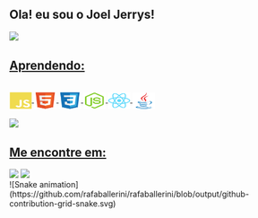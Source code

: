 ## Ola! eu sou o Joel Jerrys!
<div>
  <a href="https://github.com/joeljerrysdev">
  <img height="180em" src="https://github-readme-stats.vercel.app/api?username=joeljerrysdev&show_icons=true&theme=merko&include_all_commits=true&count_private=true"/>
</div>
  
   ## Aprendendo:
  
<div style="display: inline_block"><br>
  <img align="center" alt="JavaScript" height="30" width="40" src="https://raw.githubusercontent.com/devicons/devicon/master/icons/javascript/javascript-plain.svg">
  <img align="center" alt="HTML" height="30" width="40" src="https://raw.githubusercontent.com/devicons/devicon/master/icons/html5/html5-original.svg">
  <img align="center" alt="CSS" height="30" width="40" src="https://raw.githubusercontent.com/devicons/devicon/master/icons/css3/css3-original.svg">
  <img align="center" alt="Node" height="30" width="40" src="https://github.com/devicons/devicon/blob/master/icons/nodejs/nodejs-original.svg">
  <img align="center" alt="React" height="30" width="40" src="https://raw.githubusercontent.com/devicons/devicon/master/icons/react/react-original.svg">
  <img align="center" alt="Java" height="30" width="40" src="https://github.com/devicons/devicon/blob/master/icons/java/java-original.svg">
</div> <br/>
 
  <img height="180em" src="https://github-readme-stats.vercel.app/api/top-langs/?username=joeljerrysdev&layout=compact&langs_count=7&theme=merko"/>
  
  ## Me encontre em:
 
<div> 
  <a href="https://www.linkedin.com/in/joel-jerrys-300818a0" target="_blank"><img src="https://img.shields.io/badge/-LinkedIn-%230077B5?style=for-the-badge&logo=linkedin&logoColor=white" target="_blank"></a> 
  <a href = "mailto:joeljerrys95@gmail.com"><img src="https://img.shields.io/badge/Gmail-D14836?style=for-the-badge&logo=gmail&logoColor=white" target="_blank"></a></br> 
  ![Snake animation](https://github.com/rafaballerini/rafaballerini/blob/output/github-contribution-grid-snake.svg)
</div>

